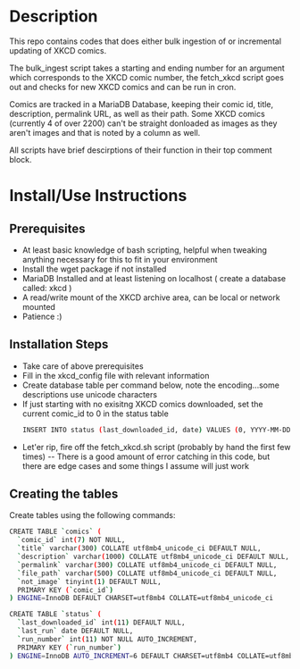 # Description
This repo contains codes that does either bulk ingestion of or incremental updating of XKCD comics.  

The bulk_ingest script takes a starting and ending number for an argument which corresponds to the XKCD comic number, the fetch_xkcd script goes out and checks for new XKCD comics and can be run in cron.

Comics are tracked in a MariaDB Database, keeping their comic id, title, description, permalink URL, as well as their path.  Some XKCD comics (currently 4 of over 2200) can't be straight donloaded as images as they aren't images and that is noted by a column as well. 

All scripts have brief descirptions of their function in their top comment block.

# Install/Use Instructions

## Prerequisites

- At least basic knowledge of bash scripting, helpful when tweaking anything necessary for this to fit in your environment
- Install the wget package if not installed
- MariaDB Installed and at least listening on localhost ( create a database called: xkcd )
- A read/write mount of the XKCD archive area, can be local or network mounted
- Patience :)

## Installation Steps

- Take care of above prerequisites
- Fill in the xkcd_config file with relevant information
- Create database table per command below, note the encoding...some descriptions use unicode characters
- If just starting with no exisitng XKCD comics downloaded, set the current comic_id to 0 in the status table
	```bash
	INSERT INTO status (last_downloaded_id, date) VALUES (0, YYYY-MM-DD);
	```
- Let'er rip, fire off the fetch_xkcd.sh script (probably by hand the first few times)
        -- There is a good amount of error catching in this code, but there are edge cases and some things I assume will just work

## Creating the tables

Create tables using the following commands:
```bash
CREATE TABLE `comics` (
  `comic_id` int(7) NOT NULL,
  `title` varchar(300) COLLATE utf8mb4_unicode_ci DEFAULT NULL,
  `description` varchar(1000) COLLATE utf8mb4_unicode_ci DEFAULT NULL,
  `permalink` varchar(300) COLLATE utf8mb4_unicode_ci DEFAULT NULL,
  `file_path` varchar(500) COLLATE utf8mb4_unicode_ci DEFAULT NULL,
  `not_image` tinyint(1) DEFAULT NULL,
  PRIMARY KEY (`comic_id`)
) ENGINE=InnoDB DEFAULT CHARSET=utf8mb4 COLLATE=utf8mb4_unicode_ci
```

```bash
CREATE TABLE `status` (
  `last_downloaded_id` int(11) DEFAULT NULL,
  `last_run` date DEFAULT NULL,
  `run_number` int(11) NOT NULL AUTO_INCREMENT,
  PRIMARY KEY (`run_number`)
) ENGINE=InnoDB AUTO_INCREMENT=6 DEFAULT CHARSET=utf8mb4 COLLATE=utf8mb4_unicode_ci
```
